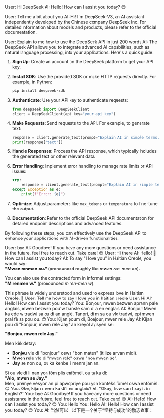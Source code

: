 
 User: Hi DeepSeek
 AI: Hello! How can I assist you today? 😊

 User: Tell me a bit about you
 AI: Hi! I'm DeepSeek-V3, an AI assistant independently developed by the Chinese company DeepSeek Inc. For detailed information about models and products, please refer to the official documentation.
 
 User: Explain to me how to use the DeepSeek API in just 200 words
 AI: The DeepSeek API allows you to integrate advanced AI capabilities, such as natural language processing, into your applications. Here's a quick guide:

1. **Sign Up**: Create an account on the DeepSeek platform to get your API key.

2. **Install SDK**: Use the provided SDK or make HTTP requests directly. For example, in Python:
   ```bash
   pip install deepseek-sdk
   ```

3. **Authenticate**: Use your API key to authenticate requests:
   ```python
   from deepseek import DeepSeekClient
   client = DeepSeekClient(api_key="your_api_key")
   ```

4. **Make Requests**: Send requests to the API. For example, to generate text:
   ```python
   response = client.generate_text(prompt="Explain AI in simple terms.")
   print(response['text'])
   ```

5. **Handle Responses**: Process the API response, which typically includes the generated text or other relevant data.

6. **Error Handling**: Implement error handling to manage rate limits or API issues:
   ```python
   try:
       response = client.generate_text(prompt="Explain AI in simple terms.")
   except Exception as e:
       print(f"Error: {e}")
   ```

7. **Optimize**: Adjust parameters like `max_tokens` or `temperature` to fine-tune the output.

8. **Documentation**: Refer to the official DeepSeek API documentation for detailed endpoint descriptions and advanced features.

By following these steps, you can effectively use the DeepSeek API to enhance your applications with AI-driven functionalities.

User: bye
AI: Goodbye! If you have any more questions or need assistance in the future, feel free to reach out. Take care! 😊
 User: Hi there
 AI: Hello! 👋 How can I assist you today?
 AI: To say "I love you" in Haitian Creole, you would say:  
**"Mwen renmen ou."** (pronounced roughly like *mwen ren-men oo*).  

You can also use the contracted form in informal settings:  
**"M renmen w."** (pronounced *m ren-men w*).  

This phrase is widely understood and used to express love in Haitian Creole. 💖
 User: Tell me how to say I love you in haitian creole
 User: Hi
 AI: Hello! How can I assist you today?
 You: Bonjour, mwen bezwen aprann pale anglais, mwen bezwen pou'w transle sam di a en englais
AI: Bonjou! Mwen ka ede w tradwi sa ou di an anglè. Tanpri, di m sa ou vle tradwi, epi mwen pral fè sa pou ou. 😊
 You: Kijan poum di, Bonjour, mwen rele Jay
AI: Kijan pou di "Bonjour, mwen rele Jay" an kreyòl ayisyen se:

**"Bonjou, mwen rele Jay."**

Men kèk detay:
- **Bonjou** vle di "bonjour" oswa "bon maten" (itilize anvan midi).
- **Mwen rele** vle di "mwen rele" oswa "non mwen se".
- **Jay** se non ou, ou ka kenbe li menm jan an.

Si ou vle di li nan yon fòm plis enfòmèl, ou ta ka di:  
**"Alo, mwen se Jay."**  
Men, premye vèsyon an pi apwopriye pou yon kontèks fòmèl oswa enfòmèl. 😊
 You: Oke, kijan mwen ka di'l en anglais?
AI: "Okay, how can I say it in English?"
 You: bye
AI: Goodbye! If you have any more questions or need assistance in the future, feel free to reach out. Take care! 😊
AI: Hello! How can I assist you today? 😊
 You: Hello
 You: Hello
AI: Hello! How can I assist you today? 😊
 You: 
AI:  当然可以！以下是一个关于“坚持与成功”的励志故事：

